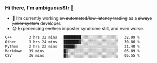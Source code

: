 ### Hi there, I'm ambiguou~~s~~Str 👋

<!--
**ambiguoustexture/ambiguoustexture** is a ✨ _special_ ✨ repository because its `README.md` (this file) appears on your GitHub profile.

Here are some ideas to get you started:
-->
- 🔭 I’m currently working ~~on automated/low-latency trading~~ as a ~~always junior system~~ developer.
- :worried: Experiencing ~~endless~~ imposter syndrome still, and even worse.

<!--START_SECTION:waka-->

```txt
C++        3 hrs 32 mins   ████████░░░░░░░░░░░░░░░░░   32.09 %
Other      3 hrs 24 mins   ███████▓░░░░░░░░░░░░░░░░░   30.86 %
Python     2 hrs 22 mins   █████▒░░░░░░░░░░░░░░░░░░░   21.48 %
Markdown   39 mins         █▒░░░░░░░░░░░░░░░░░░░░░░░   05.89 %
CSV        36 mins         █▒░░░░░░░░░░░░░░░░░░░░░░░   05.55 %
```

<!--END_SECTION:waka-->
